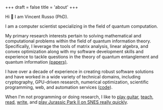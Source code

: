 +++
draft = false
title = 'about'
+++

Hi 👋 I am Vincent Russo (PhD).

I am a computer scientist specializing in the field of quantum computation.

My primary research interests pertain to solving mathematical and computational problems within the field of quantum
information theory. Specifically, I leverage the tools of matrix analysis, linear algebra, and convex optimization along
with my software development skills and experience to tackle questions in the theory of quantum entanglement and quantum
information [(papers)](/papers).

I have over a decade of experience in creating robust software solutions and have worked in a wide variety of technical
domains, including cryptography, GPU-driven research, numerical optimization, scientific programming, web, and
automation services ([code](/code)).

When I'm not programming or doing research, I like to [play guitar](https://www.youtube.com/watch?v=DpjVJ76pLMY),
[teach](http://bit.ly/lucidcode), [read](https://www.goodreads.com/captainhampton), [write](/posts), and [play Jurassic
Park II on SNES really quickly](http://speeddemosarchive.com/JurassicPark2SNES.html).
